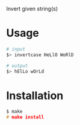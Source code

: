 Invert given string(s)

# Usage

```bash
# input
$> invertcase HeLlO WoRlD

# output
$> hElLo wOrLd
```

# Installation

```c
$ make
# make install
```
